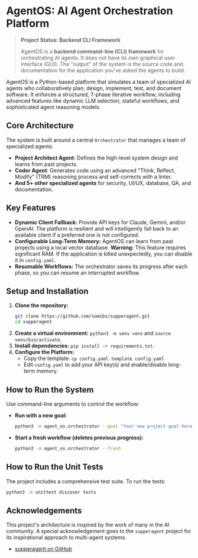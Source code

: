 # AgentOS: AI Agent Orchestration Platform

> **Project Status: Backend CLI Framework**
>
> AgentOS is a **backend command-line (CLI) framework** for orchestrating AI agents. It does not have its own graphical user interface (GUI). The "output" of the system is the source code and documentation for the application you've asked the agents to build.

AgentOS is a Python-based platform that simulates a team of specialized AI agents who collaboratively plan, design, implement, test, and document software. It enforces a structured, 7-phase iterative workflow, including advanced features like dynamic LLM selection, stateful workflows, and sophisticated agent reasoning models.

## Core Architecture

The system is built around a central `Orchestrator` that manages a team of specialized agents:

-   **Project Architect Agent**: Defines the high-level system design and learns from past projects.
-   **Coder Agent**: Generates code using an advanced "Think, Reflect, Modify" (TRM) reasoning process and self-corrects with a linter.
-   **And 5+ other specialized agents** for security, UI/UX, database, QA, and documentation.

## Key Features

-   **Dynamic Client Fallback:** Provide API keys for Claude, Gemini, and/or OpenAI. The platform is resilient and will intelligently fall back to an available client if a preferred one is not configured.
-   **Configurable Long-Term Memory:** AgentOS can learn from past projects using a local vector database. **Warning:** This feature requires significant RAM. If the application is killed unexpectedly, you can disable it in `config.yaml`.
-   **Resumable Workflows:** The orchestrator saves its progress after each phase, so you can resume an interrupted workflow.

## Setup and Installation

1.  **Clone the repository:**
    ```bash
    git clone https://github.com/samibs/supperagent.git
    cd supperagent
    ```
2.  **Create a virtual environment:** `python3 -m venv venv` and `source venv/bin/activate`.
3.  **Install dependencies:** `pip install -r requirements.txt`.
4.  **Configure the Platform:**
    *   Copy the template: `cp config.yaml.template config.yaml`
    *   Edit `config.yaml` to add your API key(s) and enable/disable long-term memory.

## How to Run the System

Use command-line arguments to control the workflow:

-   **Run with a new goal:**
    ```bash
    python3 -m agent_os.orchestrator --goal "Your new project goal here"
    ```
-   **Start a fresh workflow (deletes previous progress):**
    ```bash
    python3 -m agent_os.orchestrator --fresh
    ```

## How to Run the Unit Tests

The project includes a comprehensive test suite. To run the tests:

```bash
python3 -m unittest discover tests
```

## Acknowledgements

This project's architecture is inspired by the work of many in the AI community. A special acknowledgement goes to the `supperagent` project for its inspirational approach to multi-agent systems.

-   [supperagent on GitHub](https://github.com/samibs/supperagent)
